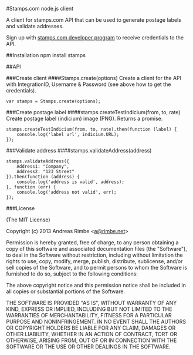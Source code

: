 #Stamps.com node.js client

A client for stamps.com API that can be used to generate postage labels and validate addresses.

Sign up with [stamps.com developer program](http://developer.stamps.com/developer/) to receive credentials to the API.

##Installation
	npm install stamps

##API

###Create client
####Stamps.create(options)
Create a client for the API with IntegrationID, Username & Password (see above how to get the credentials).
	
	var stamps = Stamps.create(options);

###Create postage label
####stamps.createTestIndicium(from, to, rate)
Create postage label (indicium) image (PNG). Returns a promise.
	
	stamps.createTestIndicium(from, to, rate).then(function (label) {
   		console.log('label url', indicium.URL);
    });

###Validate address
####stamps.validateAddress(address)
	
	stamps.validateAddress({
		Address1: "Company",
		Address2: "123 Street"
	}).then(function (address) {
		console.log('address is valid', address);
	}, function (err) {
		console.log('address not valid', err);
	});
	
###License

(The MIT License)

Copyright (c) 2013 Andreas Rimbe &lt;a@rimbe.net&gt;

Permission is hereby granted, free of charge, to any person obtaining a copy of this software and associated documentation files (the "Software"), to deal in the Software without restriction, including without limitation the rights to use, copy, modify, merge, publish, distribute, sublicense, and/or sell copies of the Software, and to permit persons to whom the Software is furnished to do so, subject to the following conditions:

The above copyright notice and this permission notice shall be included in all copies or substantial portions of the Software.

THE SOFTWARE IS PROVIDED "AS IS", WITHOUT WARRANTY OF ANY KIND, EXPRESS OR IMPLIED, INCLUDING BUT NOT LIMITED TO THE WARRANTIES OF MERCHANTABILITY, FITNESS FOR A PARTICULAR PURPOSE AND NONINFRINGEMENT. IN NO EVENT SHALL THE AUTHORS OR COPYRIGHT HOLDERS BE LIABLE FOR ANY CLAIM, DAMAGES OR OTHER LIABILITY, WHETHER IN AN ACTION OF CONTRACT, TORT OR OTHERWISE, ARISING FROM, OUT OF OR IN CONNECTION WITH THE SOFTWARE OR THE USE OR OTHER DEALINGS IN THE SOFTWARE.